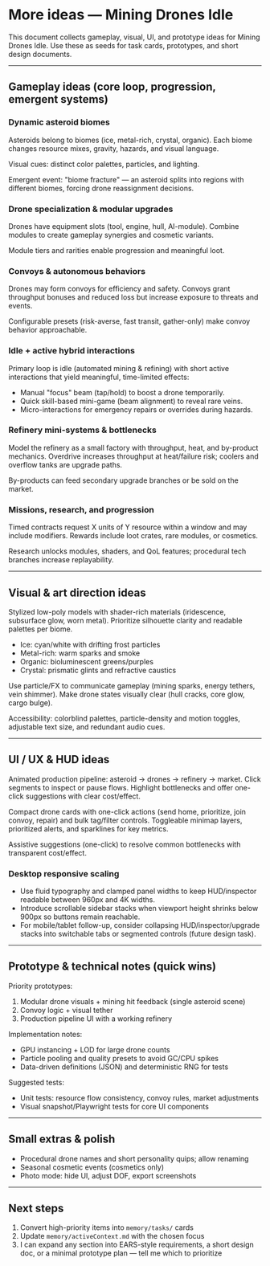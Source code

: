 # More ideas — Mining Drones Idle

This document collects gameplay, visual, UI, and prototype ideas for Mining Drones Idle. Use these as seeds for task cards, prototypes, and short design documents.

---

## Gameplay ideas (core loop, progression, emergent systems)

### Dynamic asteroid biomes

Asteroids belong to biomes (ice, metal-rich, crystal, organic). Each biome changes resource mixes, gravity, hazards, and visual language.

Visual cues: distinct color palettes, particles, and lighting.

Emergent event: "biome fracture" — an asteroid splits into regions with different biomes, forcing drone reassignment decisions.

### Drone specialization & modular upgrades

Drones have equipment slots (tool, engine, hull, AI-module). Combine modules to create gameplay synergies and cosmetic variants.

Module tiers and rarities enable progression and meaningful loot.

### Convoys & autonomous behaviors

Drones may form convoys for efficiency and safety. Convoys grant throughput bonuses and reduced loss but increase exposure to threats and events.

Configurable presets (risk-averse, fast transit, gather-only) make convoy behavior approachable.

### Idle + active hybrid interactions

Primary loop is idle (automated mining & refining) with short active interactions that yield meaningful, time-limited effects:

- Manual "focus" beam (tap/hold) to boost a drone temporarily.
- Quick skill-based mini-game (beam alignment) to reveal rare veins.
- Micro-interactions for emergency repairs or overrides during hazards.

### Refinery mini-systems & bottlenecks

Model the refinery as a small factory with throughput, heat, and by-product mechanics. Overdrive increases throughput at heat/failure risk; coolers and overflow tanks are upgrade paths.

By-products can feed secondary upgrade branches or be sold on the market.

### Missions, research, and progression

Timed contracts request X units of Y resource within a window and may include modifiers. Rewards include loot crates, rare modules, or cosmetics.

Research unlocks modules, shaders, and QoL features; procedural tech branches increase replayability.

---

## Visual & art direction ideas

Stylized low-poly models with shader-rich materials (iridescence, subsurface glow, worn metal). Prioritize silhouette clarity and readable palettes per biome.

- Ice: cyan/white with drifting frost particles
- Metal-rich: warm sparks and smoke
- Organic: bioluminescent greens/purples
- Crystal: prismatic glints and refractive caustics

Use particle/FX to communicate gameplay (mining sparks, energy tethers, vein shimmer). Make drone states visually clear (hull cracks, core glow, cargo bulge).

Accessibility: colorblind palettes, particle-density and motion toggles, adjustable text size, and redundant audio cues.

---

## UI / UX & HUD ideas

Animated production pipeline: asteroid → drones → refinery → market. Click segments to inspect or pause flows. Highlight bottlenecks and offer one-click suggestions with clear cost/effect.

Compact drone cards with one-click actions (send home, prioritize, join convoy, repair) and bulk tag/filter controls. Toggleable minimap layers, prioritized alerts, and sparklines for key metrics.

Assistive suggestions (one-click) to resolve common bottlenecks with transparent cost/effect.

### Desktop responsive scaling

- Use fluid typography and clamped panel widths to keep HUD/inspector readable between 960px and 4K widths.
- Introduce scrollable sidebar stacks when viewport height shrinks below 900px so buttons remain reachable.
- For mobile/tablet follow-up, consider collapsing HUD/inspector/upgrade stacks into switchable tabs or segmented controls (future design task).

---

## Prototype & technical notes (quick wins)

Priority prototypes:

1. Modular drone visuals + mining hit feedback (single asteroid scene)
2. Convoy logic + visual tether
3. Production pipeline UI with a working refinery

Implementation notes:

- GPU instancing + LOD for large drone counts
- Particle pooling and quality presets to avoid GC/CPU spikes
- Data-driven definitions (JSON) and deterministic RNG for tests

Suggested tests:

- Unit tests: resource flow consistency, convoy rules, market adjustments
- Visual snapshot/Playwright tests for core UI components

---

## Small extras & polish

- Procedural drone names and short personality quips; allow renaming
- Seasonal cosmetic events (cosmetics only)
- Photo mode: hide UI, adjust DOF, export screenshots

---

## Next steps

1. Convert high-priority items into `memory/tasks/` cards
2. Update `memory/activeContext.md` with the chosen focus
3. I can expand any section into EARS-style requirements, a short design doc, or a minimal prototype plan — tell me which to prioritize
